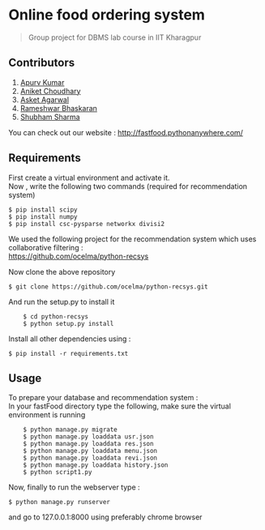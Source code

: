 # Online food ordering system
> Group project for DBMS lab course in IIT Kharagpur  

## Contributors

1. [Apurv Kumar](https://github.com/apurv1205)
2. [Aniket Choudhary](https://github.com/aniket1743)
2. [Asket Agarwal](https://github.com/asketagarwal)
4. [Rameshwar Bhaskaran](https://github.com/zorroblue)
5. [Shubham Sharma](https://github.com/shubham4060)

You can check out our website : http://fastfood.pythonanywhere.com/

## Requirements

First create a virtual environment and activate it.  
Now , write the following two commands (required for recommendation system)  
```	
$ pip install scipy  	
$ pip install numpy  	
$ pip install csc-pysparse networkx divisi2  
```
	
We used the following project for the recommendation system which uses collaborative filtering :  
https://github.com/ocelma/python-recsys  

Now clone the above repository  
```	
$ git clone https://github.com/ocelma/python-recsys.git  
```
And run the setup.py to install it
```
	$ cd python-recsys  
	$ python setup.py install  
```
Install all other dependencies using :  
```
$ pip install -r requirements.txt  
```
## Usage

To prepare your database and recommendation system :  
In your fastFood directory type the following, make sure the virtual environment is running  
```	
	$ python manage.py migrate  
	$ python manage.py loaddata usr.json  
	$ python manage.py loaddata res.json  
	$ python manage.py loaddata menu.json  
	$ python manage.py loaddata revi.json  
	$ python manage.py loaddata history.json  
	$ python script1.py   
```
Now, finally to run the webserver type :  
```	
$ python manage.py runserver   
```
and go to 127.0.0.1:8000 using preferably chrome browser  
